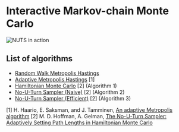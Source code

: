 # Interactive Markov-chain Monte Carlo
![NUTS in action](https://raw.githubusercontent.com/chi-feng/mcmc-demo/master/docs/nuts.gif)

## List of algorithms
 - [Random Walk Metropolis Hastings](RandomWalkMH.js)
 - [Adaptive Metropolis Hastings](RandomWalkMH.js) \[1\]
 - [Hamiltonian Monte Carlo](HamiltonianMC.js) \[2\] (Algorithm 1)
 - [No-U-Turn Sampler (Naive)](NaiveNUTS.js) \[2\] (Algorithm 2)
 - [No-U-Turn Sampler (Efficient)](EfficientNUTS.js) \[2\] (Algorithm 3)

\[1\] H. Haario, E. Saksman, and J. Tamminen, [An adaptive Metropolis algorithm](http://projecteuclid.org/euclid.bj/1080222083)
\[2\] M. D. Hoffman, A. Gelman, [The No-U-Turn Sampler: Adaptively Setting Path Lengths in Hamiltonian Monte Carlo](http://arxiv.org/abs/1111.4246)


